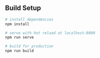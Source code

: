 ## Build Setup

```bash
# install dependencies
npm install

# serve with hot reload at localhost:8080
npm run serve

# build for production
npm run build
```
